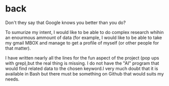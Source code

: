 # back

Don't they say that Google knows you better than you do?

To sumurize my intent, I would like to be able to do complex research whihin an enourmous ammount of data (for example, I would like to be able to take my 
gmail MBOX and manage to get a profile of myself (or other people for that matter).

I have written nearly all the lines for the fun aspect of the project (pop ups with grep),but the real thing is missing. I do not have the "AI" program that would find related data to the chosen keyword.I very much doubt that it is available in Bash but there must be something on Github that would suits my needs.
